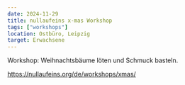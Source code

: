 ```yaml
---
date: 2024-11-29
title: nullaufeins x-mas Workshop
tags: ["workshops"]
location: Ostbüro, Leipzig
target: Erwachsene
---
```


Workshop: Weihnachtsbäume löten und Schmuck basteln.

https://nullaufeins.org/de/workshops/xmas/

